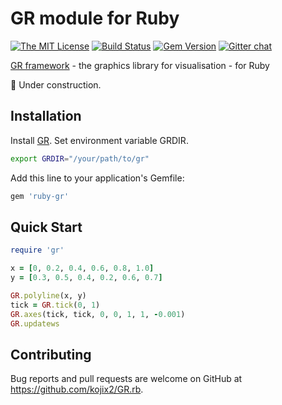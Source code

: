 # GR module for Ruby

[![The MIT License](https://img.shields.io/badge/license-MIT-orange.svg)](LICENSE.md)
[![Build Status](https://travis-ci.com/kojix2/GR.rb.svg?&branch=master)](https://travis-ci.org/kojix2/GR.rb)
[![Gem Version](https://badge.fury.io/rb/ruby-gr.svg)](https://badge.fury.io/rb/ruby-gr)
[![Gitter chat](https://badges.gitter.im/kojix2/GR.rb.svg)](https://gitter.im/kojix2/GR.rb)

[GR framework](https://github.com/sciapp/gr) - the graphics library for visualisation - for Ruby

:construction: Under construction.

## Installation
Install [GR](https://github.com/sciapp/gr/releases).
Set environment variable GRDIR.

```sh
export GRDIR="/your/path/to/gr"
```

Add this line to your application's Gemfile:

```sh
gem 'ruby-gr'
```

## Quick Start

```ruby
require 'gr'

x = [0, 0.2, 0.4, 0.6, 0.8, 1.0]
y = [0.3, 0.5, 0.4, 0.2, 0.6, 0.7]

GR.polyline(x, y)
tick = GR.tick(0, 1)
GR.axes(tick, tick, 0, 0, 1, 1, -0.001)
GR.updatews
```

## Contributing

Bug reports and pull requests are welcome on GitHub at https://github.com/kojix2/GR.rb.
